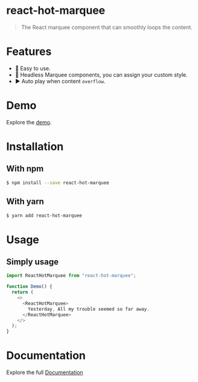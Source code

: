 # react-hot-marquee

> The React marquee component that can smoothly loops the content.

# Features

- 🎈 Easy to use.
- 🧩 Headless Marquee components, you can assign your custom style.
- ▶️ Auto play when content `overflow`.

# Demo

Explore the [demo](https://pomelo-chuan.github.io/react-hot-marquee/?path=/story/reacthotmarquee--simple).

# Installation

## With npm

```bash
$ npm install --save react-hot-marquee
```

## With yarn

```bash
$ yarn add react-hot-marquee
```

# Usage

## Simply usage

```javascript
import ReactHotMarquee from "react-hot-marquee";

function Demo() {
  return (
    <>
      <ReactHotMarquee>
        Yesterday, All my trouble seemed so far away.
      </ReactHotMarquee>
    </>
  );
}
```

# Documentation

Explore the full [Documentation](https://pomelo-chuan.github.io/react-hot-marquee/iframe.html??args=&id=doc--page&viewMode=story&args=)
